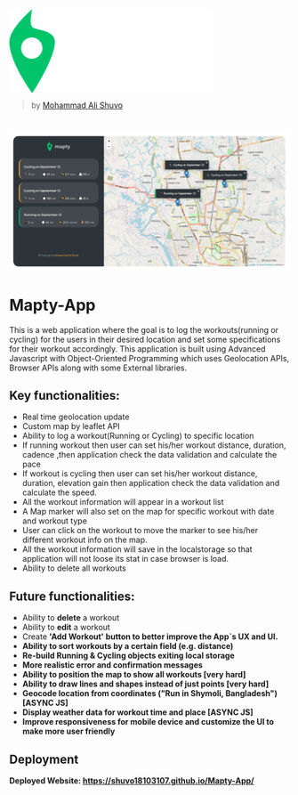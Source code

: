 <img src="./images/logo.png" align="center" alt="Logo" class="logo" style="text-align: center;">

> by [Mohammad Ali Shuvo](https://github.com/shuvo18103107)
# ![showcase](images/demo.PNG)
# Mapty-App 
This is a web application where the goal is to log the workouts(running or cycling) for the users in their desired location and set some specifications for their workout accordingly. This application is built using Advanced Javascript with Object-Oriented Programming which uses Geolocation APIs, Browser APIs along with some External libraries.

## Key functionalities:
- Real time geolocation update
- Custom map by leaflet API
- Ability to log a workout(Running or Cycling) to specific location
- If running workout then user can set his/her workout distance, duration, cadence ,then application check the data validation and calculate the pace
- If workout is cycling then user can set his/her workout distance, duration, elevation gain then application check the data validation and calculate the speed.
- All the workout information will appear in a workout list 
- A Map marker will also set on the map for specific workout with date and workout type
- User can click on the workout to move the marker to see his/her different workout info on the map.
- All the workout information will save in the localstorage so that application will not loose its stat in case browser is load.
- Ability to delete all workouts

## Future functionalities: <br>
- Ability to <b>delete</b> a workout
- Ability to <b>edit</b> a workout
- Create <b>'Add Workout'<b> button to better improve the App`s UX and UI.
- Ability to <b>sort</b> workouts by a certain field (e.g. distance)
- <b>Re-build</b> Running & Cycling objects exiting local storage
- More realistic error and confirmation <b>messages</b>
- Ability to position the map to show all workouts [very hard]
- Ability to <b>draw lines and shapes</b> instead of just points [very hard]
- <b>Geocode</b> location from coordinates ("Run in Shymoli, Bangladesh") [ASYNC JS]
- <b>Display weather data</b> for workout time and place [ASYNC JS]
- Improve responsiveness for mobile device and customize the UI to make more user friendly
  
## Deployment

Deployed Website: https://shuvo18103107.github.io/Mapty-App/
